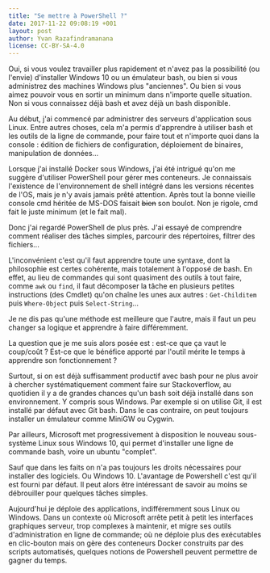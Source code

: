 ```yaml
---
title: "Se mettre à PowerShell ?"
date: 2017-11-22 09:08:19 +001
layout: post
author: Yvan Razafindramanana
license: CC-BY-SA-4.0
---
```


 Oui, si vous voulez travailler plus rapidement et n'avez pas la possibilité (ou l'envie) d'installer Windows 10 ou un émulateur bash, ou bien si vous administrez des machines Windows plus "anciennes". Ou bien si vous aimez pouvoir vous en sortir un minimum dans n'importe quelle situation. Non si vous connaissez déjà bash et avez déjà un bash disponible.

<!--more-->

Au début, j'ai commencé par administrer des serveurs d'application sous Linux. Entre autres choses, cela m'a permis d'apprendre à utiliser bash et les outils de la ligne de commande, pour faire tout et n'importe quoi dans la console&nbsp;: édition de fichiers de configuration, déploiement de binaires, manipulation de données...

Lorsque j'ai installé Docker sous Windows, j'ai été intrigué qu'on me suggère d'utiliser PowerShell pour gérer mes conteneurs. Je connaissais l'existence de l'environnement de shell intégré dans les versions récentes de l'OS, mais je n'y avais jamais prêté attention. Après tout la bonne vieille console cmd héritée de MS-DOS faisait <del>bien</del> son boulot. Non je rigole, cmd fait le juste minimum (et le fait mal).

Donc j'ai regardé PowerShell de plus près. J'ai essayé de comprendre comment réaliser des tâches simples, parcourir des répertoires, filtrer des fichiers...

L'inconvénient c'est qu'il faut apprendre toute une syntaxe, dont la philosophie est certes cohérente, mais totalement à l'opposé de bash. En effet, au lieu de commandes qui sont quasiment des outils à tout faire, comme <code>awk</code> ou <code>find</code>, il faut décomposer la tâche en plusieurs petites instructions (des Cmdlet) qu'on chaîne les unes aux autres&nbsp;: <code>Get-Childitem</code> puis <code>Where-Object</code> puis <code>Select-String</code>...

Je ne dis pas qu'une méthode est meilleure que l'autre, mais il faut un peu changer sa logique et apprendre à faire différemment.

La question que je me suis alors posée est&nbsp;: est-ce que ça vaut le coup/coût&nbsp;? Est-ce que le bénéfice apporté par l'outil mérite le temps à apprendre son fonctionnement&nbsp;?

Surtout, si on est déjà suffisamment productif avec bash pour ne plus avoir à chercher systématiquement comment faire sur Stackoverflow, au quotidien il y a de grandes chances qu'un bash soit déjà installé dans son environnement. Y compris sous Windows. Par exemple si on utilise Git, il est installé par défaut avec Git bash. Dans le cas contraire, on peut toujours installer un émulateur comme MiniGW ou Cygwin.

Par ailleurs, Microsoft met progressivement à disposition le nouveau sous-système Linux sous Windows 10, qui permet d'installer une ligne de commande bash, voire un ubuntu "complet".

Sauf que dans les faits on n'a pas toujours les droits nécessaires pour installer des logiciels. Ou Windows 10. L'avantage de Powershell c'est qu'il est fourni par défaut. Il peut alors être intéressant de savoir au moins se débrouiller pour quelques tâches simples.

Aujourd'hui je déploie des applications, indifféremment sous Linux ou Windows. Dans un contexte où Microsoft arrête petit à petit les interfaces graphiques serveur, trop complexes à maintenir, et migre ses outils d'administration en ligne de commande; où ne déploie plus des exécutables en clic-bouton mais on gère des conteneurs Docker construits par des scripts automatisés, quelques notions de Powershell peuvent permettre de gagner du temps.

